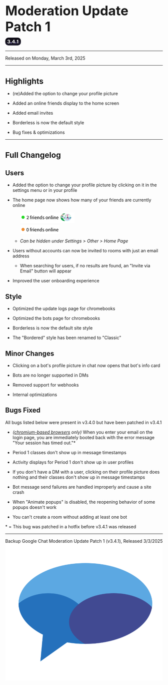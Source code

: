 <h1 style="font-size:3em;margin-bottom:0.25em">
    Moderation Update Patch 1
</h1>

<img src="/public/v3.4.1.svg" alt="v3.4.0" style="border-radius:10px;width:10%;">

<hr>

Released on Monday, March 3rd, 2025

<hr>

<style>

    h1 {
        font-size: 1.75em;
    }

    li:has(> img), li:has(> p > img) {
      display: flex;
      margin-block: 0.5em;
    }

    li > p:has(> img) {
      width: 100%;
      margin: 0;
    }

    .show {
      display: none;
    }

    @media print {
      div:first-of-type {
        display: none;
      }

      img {
        /* width: 75%; */
      }

      .hide {
        display: none;
      }

      .show {
        display: initial;
      }
    }
</style>

# Highlights

- (re)Added the option to change your profile picture

- Added an online friends display to the home screen

- Added email invites

- Borderless is now the default style

- Bug fixes & optimizations

<hr>

# Full Changelog

## Users

- Added the option to change your profile picture by clicking on it in the settings menu or in your profile

- The home page now shows how many of your friends are currently online

  - <img src="/public/images/3.4.1/0.png" alt="2 friends online">

  - <img src="/public/images/3.4.1/1.png" alt="0 friends online">

  - *Can be hidden under Settings > Other > Home Page*

- Users without accounts can now be invited to rooms with just an email address

  - When searching for users, if no results are found, an "Invite via Email" button will appear

- Improved the user onboarding experience

## Style

- Optimized the update logs page for chromebooks

- Optimized the bots page for chromebooks

- Borderless is now the default site style

- The "Bordered" style has been renamed to "Classic"

## Minor Changes

- Clicking on a bot's profile picture in chat now opens that bot's info card

- Bots are no longer supported in DMs

- Removed support for webhooks

- Internal optimizations

## Bugs Fixed

All bugs listed below were present in v3.4.0 but have been patched in v3.4.1

- *([chromium-based browsers](https://en.wikipedia.org/wiki/Chromium_(web_browser)#Browsers_based_on_Chromium) only)* When you enter your email on the login page, you are immediately booted back with the error message "Your session has timed out."*

- Period 1 classes don't show up in message timestamps

- Activity displays for Period 1 don't show up in user profiles

- If you don't have a DM with a user, clicking on their profile picture does nothing and their classes don't show up in message timestamps

- Bot message send failures are handled improperly and cause a site crash

- When "Animate popups" is disabled, the reopening behavior of some popups doesn't work

- You can't create a room without adding at least one bot

\* = This bug was patched in a hotfix before v3.4.1 was released

<hr>

Backup Google Chat Moderation Update Patch 1 (v3.4.1), Released 3/3/2025  
<img src="/public/logo.svg" height="10%" alt="Backup Google Chat">
